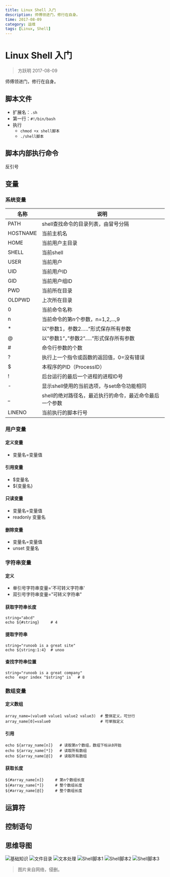 ```yaml
---
title: Linux Shell 入门
description: 师傅领进门，修行在自身。
time: 2017-08-09
category: 运维
tags: [Linux, Shell]
---
```


# Linux Shell 入门

> 方跃明 2017-08-09

师傅领进门，修行在自身。

## 脚本文件

- 扩展名：`.sh`
- 第一行：`#!/bin/bash`
- 执行
  - `chmod +x shell脚本`
  - `./shell脚本`

## 脚本内部执行命令

反引号

## 变量

### 系统变量

|   名称   |                          说明                           |
| -------- | ------------------------------------------------------- |
| PATH     | shell查找命令的目录列表，由冒号分隔                     |
| HOSTNAME | 当前主机名                                              |
| HOME     | 当前用户主目录                                          |
| SHELL    | 当前shell                                               |
| USER     | 当前用户                                                |
| UID      | 当前用户ID                                              |
| GID      | 当前用户组ID                                            |
| PWD      | 当前所在目录                                            |
| OLDPWD   | 上次所在目录                                            |
| 0        | 当前命令名称                                            |
| n        | 当前命令的第n个参数，n=1,2,...,9                        |
| *        | 以”参数1，参数2…..”形式保存所有参数                     |
| @        | 以”参数1”，”参数2”…..”形式保存所有参数                  |
| #        | 命令行参数的个数                                        |
| ?        | 执行上一个指令或函数的返回值，0=没有错误                |
| $        | 本程序的PID（ProcessID）                                |
| !        | 后台运行的最后一个进程的进程ID号                        |
| -        | 显示shell使用的当前选项，与set命令功能相同              |
| _        | shell的绝对路径名，最近执行的命令，最近命令最后一个参数 |
| LINENO   | 当前执行的脚本行号                                      |

### 用户变量

#### 定义变量

- 变量名=变量值

#### 引用变量

- $变量名
- ${变量名}

#### 只读变量

- 变量名=变量值
- readonly 变量名

#### 删除变量

- 变量名=变量值
- unset 变量名

### 字符串变量

#### 定义

- 单引号字符串变量='不可转义字符串'
- 双引号字符串变量="可转义字符串"

#### 获取字符串长度

```shell
string="abcd"
echo ${#string}     # 4
```

#### 提取字符串

```shell
string="runoob is a great site"
echo ${string:1:4}  # unoo
```

#### 查找字符串位置

```shell
string="runoob is a great company"
echo `expr index "$string" is`  # 8
```

### 数组变量

#### 定义数组

```shell
array_name=(value0 value1 value2 value3)  # 整体定义，可分行
array_name[0]=value0                      # 可单独定义
```

#### 引用

```shell
echo ${array_name[n]}   # 读取第n个数组，数组下标从0开始
echo ${array_name[*]}   # 读取所有数组
echo ${array_name[@]}   # 读取所有数组
```

#### 获取长度

```shell
${#array_name[n]}     # 第n个数组长度
${#array_name[*]}     # 整个数组长度
${#array_name[@]}     # 整个数组长度
```

## 运算符

## 控制语句

## 思维导图


![基础知识](./files/linux-shell-01.jpg)
![文件目录](./files/linux-shell-02.jpg)
![文本处理](./files/linux-shell-03.jpg)
![Shell脚本1](./files/linux-shell-04.jpg)
![Shell脚本2](./files/linux-shell-05.jpg)
![Shell脚本3](./files/linux-shell-06.jpg)

> 图片来自网络，侵删。